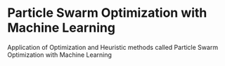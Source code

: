 # Particle Swarm Optimization with Machine Learning
 Application of Optimization and Heuristic methods called Particle Swarm Optimization with Machine Learning
